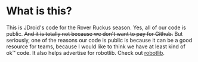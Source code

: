 # What is this?

This is JDroid's code for the Rover Ruckus season. Yes, all of our code is public. 
~~And it is totally not because we don't want to pay for Github.~~ 
But seriously, one of the reasons our code is public is because it can be a good resource for teams, because I would like to think we have at least kind of ok™ code. It also helps advertise for robotlib. 
Check out [robotlib](https://github.com/JDroids/robotlib).

